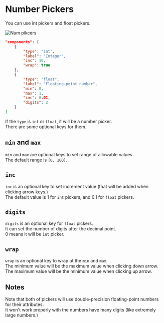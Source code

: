 # Number Pickers

You can use int pickers and float pickers.

![Num pikcers](https://user-images.githubusercontent.com/69258547/236002847-4c5237db-de77-4065-9d8e-b128979a91b0.png)

```json
"components": [
    {
        "type": "int",
        "label": "Integer",
        "inc": 10,
        "wrap": true
    },
    {
        "type": "float",
        "label": "Floating-point number",
        "min": 0,
        "max": 1,
        "inc": 0.01,
        "digits": 2
    }
]
```

If the `type` is `int` or `float`, it will be a number picker.  
There are some optional keys for them.

## `min` and `max`

`min` and `max` are optional keys to set range of allowable values.  
The default range is `[0, 100]`.  

## `inc`

`inc` is an optional key to set increment value (that will be added when clicking arrow keys.)  
The default value is 1 for `int` pickers, and 0.1 for `float` pickers.

## `digits`

`digits` is an optional key for `float` pickers.  
It can set the number of digits after the decimal point.  
0 means it will be `int` picker.  

## `wrap`

`wrap` is an optional key to wrap at the `min` and `max`.  
The minimum value will be the maximum value when clicking down arrow.  
The maximum value will be the minimum value when clicking up arrow.  

## Notes

Note that both of pickers will use double-precision floating-point numbers for their attributes.  
It won't work properly with the numbers have many digits (like extremely large numbers.)
